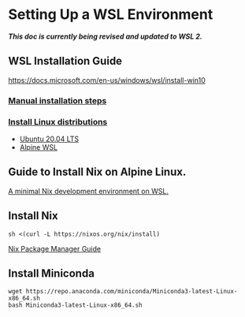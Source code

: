# Setting Up a WSL Environment

***This doc is currently being revised and updated to WSL 2.***

## WSL Installation Guide

https://docs.microsoft.com/en-us/windows/wsl/install-win10

### [Manual installation steps](https://docs.microsoft.com/en-us/windows/wsl/install-win10#manual-installation-steps)

### [Install Linux distributions](https://docs.microsoft.com/en-us/windows/wsl/install-win10#step-6---install-your-linux-distribution-of-choice)

* [Ubuntu 20.04 LTS](https://www.microsoft.com/store/apps/9n6svws3rx71)
* [Alpine WSL](https://www.microsoft.com/store/apps/9p804crf0395)

## Guide to Install Nix on Alpine Linux.

[A minimal Nix development environment on WSL.](https://github.com/vereis/blog/issues/22#5)

## Install Nix

    sh <(curl -L https://nixos.org/nix/install)
    
[Nix Package Manager Guide](https://nixos.org/nix/manual/)

## Install Miniconda

    wget https://repo.anaconda.com/miniconda/Miniconda3-latest-Linux-x86_64.sh
    bash Miniconda3-latest-Linux-x86_64.sh
